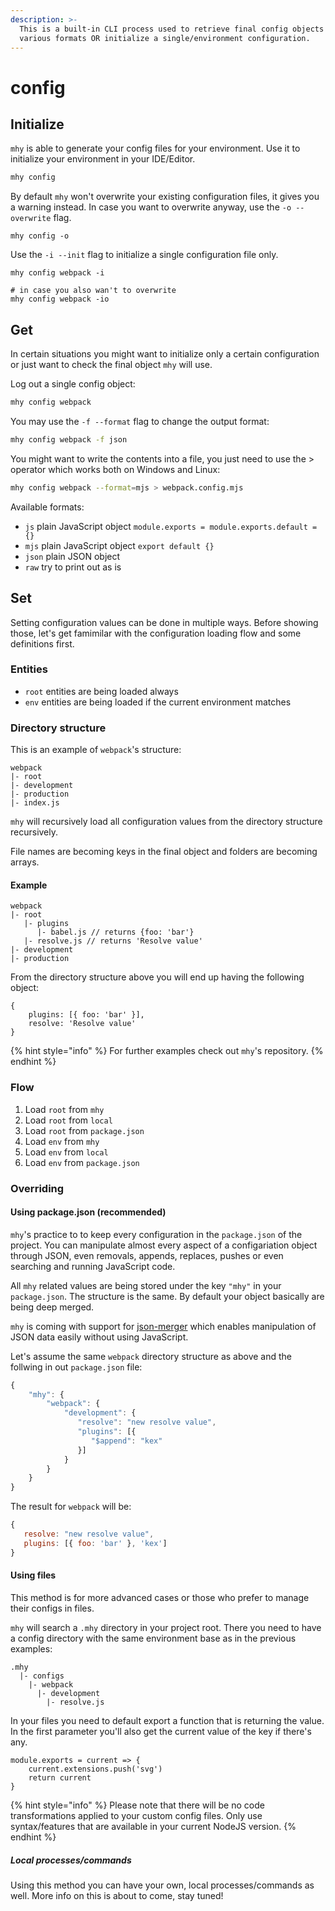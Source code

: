 ```yaml
---
description: >-
  This is a built-in CLI process used to retrieve final config objects in
  various formats OR initialize a single/environment configuration.
---
```


# config

## Initialize

`mhy` is able to generate your config files for your environment. Use it to initialize your environment in your IDE/Editor.

```bash
mhy config
```

By default `mhy` won't overwrite your existing configuration files, it gives you a warning instead. In case you want to overwrite anyway, use the `-o --overwrite` flag.

```text
mhy config -o
```

Use the `-i --init` flag to initialize a single configuration file only.

```text
mhy config webpack -i

# in case you also wan't to overwrite
mhy config webpack -io
```

## Get

In certain situations you might want to initialize only a certain configuration or just want to check the final object `mhy` will use.

Log out a single config object:

```bash
mhy config webpack
```

You may use the `-f --format` flag to change the output format:

```bash
mhy config webpack -f json
```

You might want to write the contents into a file, you just need to use the &gt; operator which works both on Windows and Linux:

```bash
mhy config webpack --format=mjs > webpack.config.mjs
```

Available formats:

* `js` plain JavaScript object `module.exports = module.exports.default = {}`
* `mjs` plain JavaScript object `export default {}`
* `json` plain JSON object
* `raw` try to print out as is

## Set

Setting configuration values can be done in multiple ways. Before showing those, let's get famimilar with the configuration loading flow and some definitions first.

### Entities

* `root` entities are being loaded always
* `env` entities are being loaded if the current environment matches

### Directory structure

This is an example of `webpack`'s structure:

```text
webpack
|- root
|- development
|- production
|- index.js
```

`mhy` will recursively load all configuration values from the directory structure recursively.

File names are becoming keys in the final object and folders are becoming arrays.

#### Example

```text
webpack
|- root
   |- plugins
      |- babel.js // returns {foo: 'bar'}
   |- resolve.js // returns 'Resolve value'
|- development
|- production
```

From the directory structure above you will end up having the following object:

```text
{
    plugins: [{ foo: 'bar' }],
    resolve: 'Resolve value'
}
```

{% hint style="info" %}
For further examples check out `mhy`'s repository.
{% endhint %}

### Flow

1. Load `root` from `mhy`
2. Load `root` from `local`
3. Load `root` from `package.json`
4. Load `env` from `mhy`
5. Load `env` from `local`
6. Load `env` from `package.json`

### Overriding

#### Using package.json \(recommended\)

`mhy`'s practice to to keep every configuration in the `package.json` of the project. You can manipulate almost every aspect of a configariation object through JSON, even removals, appends, replaces, pushes or even searching and running JavaScript code.

All `mhy` related values are being stored under the key `"mhy"` in your `package.json`. The structure is the same. By default your object basically are being deep merged.

`mhy` is coming with support for [json-merger](https://www.npmjs.com/package/json-merger) which enables manipulation of JSON data easily without using JavaScript.

Let's assume the same `webpack` directory structure as above and the follwing in out `package.json` file:

```javascript
{
    "mhy": {
        "webpack": {
            "development": {
               "resolve": "new resolve value",
               "plugins": [{
                  "$append": "kex"
               }]
            }
        }
    }
}
```

The result for `webpack` will be:

```javascript
{
   resolve: "new resolve value",
   plugins: [{ foo: 'bar' }, 'kex']
}
```

#### Using files

This method is for more advanced cases or those who prefer to manage their configs in files.

`mhy` will search a `.mhy` directory in your project root. There you need to have a config directory with the same environment base as in the previous examples:

```text
.mhy
  |- configs
    |- webpack
      |- development
        |- resolve.js
```

In your files you need to default export a function that is returning the value. In the first parameter you'll also get the current value of the key if there's any.

```text
module.exports = current => {
    current.extensions.push('svg')
    return current
}
```

{% hint style="info" %}
Please note that there will be no code transformations applied to your custom config files. Only use syntax/features that are available in your current NodeJS version.
{% endhint %}

##### Local processes/commands

Using this method you can have your own, local processes/commands as well. More info on this is about to come, stay tuned!

